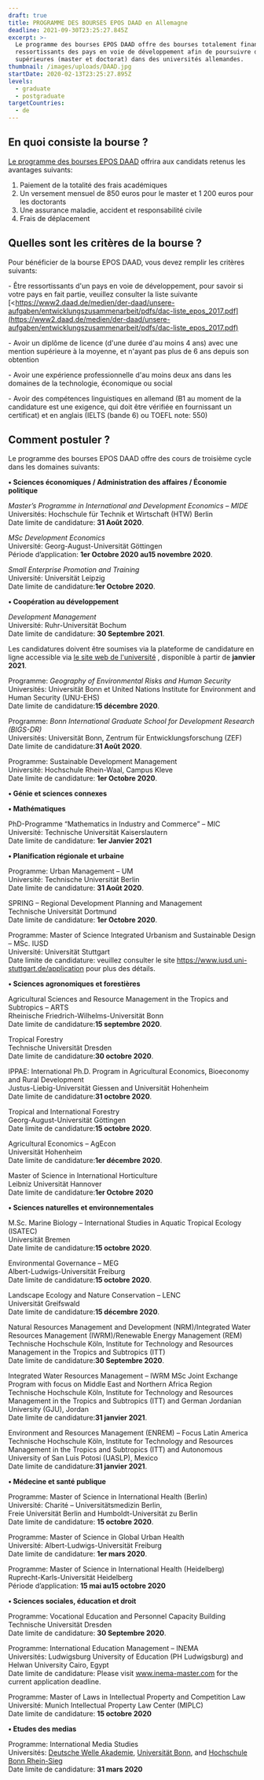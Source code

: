```yaml
---
draft: true
title: PROGRAMME DES BOURSES EPOS DAAD en Allemagne
deadline: 2021-09-30T23:25:27.845Z
excerpt: >-
  Le programme des bourses EPOS DAAD offre des bourses totalement financées aux
  ressortissants des pays en voie de développement afin de poursuivre des études
  supérieures (master et doctorat) dans des universités allemandes.
thumbnail: /images/uploads/DAAD.jpg
startDate: 2020-02-13T23:25:27.895Z
levels:
  - graduate
  - postgraduate
targetCountries:
  - de
---
```

## En quoi consiste la bourse ?

[Le programme des bourses EPOS DAAD](https://www.daad.de/en/information-services-for-higher-education-institutions/further-information-on-daad-programmes/epos/) offrira aux candidats retenus les avantages suivants:

1. Paiement de la totalité des frais académiques
2. Un versement mensuel de 850 euros pour le master et 1 200 euros pour les doctorants
3. Une assurance maladie, accident et responsabilité civile
4. Frais de déplacement

## Quelles sont les critères de la bourse ?

Pour bénéficier de la bourse EPOS DAAD, vous devez remplir les critères suivants:

\- Être ressortissants d'un pays en voie de développement, pour savoir si votre pays en fait partie, veuillez consulter la liste suivante \[<https://www2.daad.de/medien/der-daad/unsere-aufgaben/entwicklungszusammenarbeit/pdfs/dac-liste_epos_2017.pdf](<https://www2.daad.de/medien/der-daad/unsere-aufgaben/entwicklungszusammenarbeit/pdfs/dac-liste_epos_2017.pdf)>

\- Avoir un diplôme de licence (d'une durée d'au moins 4 ans) avec une mention supérieure à la moyenne, et n'ayant pas plus de 6 ans depuis son obtention

\- Avoir une expérience professionnelle d'au moins deux ans dans les domaines de la technologie, économique ou social 

\- Avoir des compétences linguistiques en allemand (B1 au moment de la candidature est une exigence, qui doit être vérifiée en fournissant un certificat) et en anglais (IELTS (bande 6) ou TOEFL note: 550)

## Comment postuler ?

Le programme des bourses EPOS DAAD offre des cours de troisième cycle dans les domaines suivants: 

**• Sciences économiques / Administration des affaires / Économie politique**

*Master’s Programme in International and Development Economics – MIDE*\
Universités: Hochschule für Technik et Wirtschaft (HTW) Berlin\
Date limite de candidature: **31 Août 2020**.

*MSc Development Economics*\
Université: Georg-August-Universität Göttingen\
Période d’application: **1er Octobre 2020 au15 novembre 2020**.

*Small Enterprise Promotion and Training*\
Université: Universität Leipzig\
Date limite de candidature:**1er Octobre 2020**.

**• Coopération au développement**

*Development Management*\
Université: Ruhr-Universität Bochum\
Date limite de candidature: **30 Septembre 2021**. 

Les candidatures doivent être soumises via la plateforme de candidature en ligne accessible via [le site web de l'université](http://www.development-research.org/index.php/study-programmes.html) , disponible à partir de **janvier 2021**.

Programme: *Geography of Environmental Risks and Human Security*\
Universités: Universität Bonn et United Nations Institute for Environment and Human Security (UNU-EHS)\
Date limite de candidature:**15 décembre 2020**.

Programme: *Bonn International Graduate School for Development Research (BIGS-DR)*\
Universités: Universität Bonn, Zentrum für Entwicklungsforschung (ZEF)\
Date limite de candidature:**31 Août 2020**.

Programme: Sustainable Development Management\
Université: Hochschule Rhein-Waal, Campus Kleve\
Date limite de candidature: **1er Octobre 2020**. 

 **• Génie et sciences connexes**


**• Mathématiques**

PhD-Programme “Mathematics in Industry and Commerce” – MIC\
Université: Technische Universität Kaiserslautern\
Date limite de candidature: **1er Janvier 2021**


**• Planification régionale et urbaine**

Programme: Urban Management – UM\
Université: Technische Universität Berlin\
Date limite de candidature: **31 Août 2020**.

SPRING – Regional Development Planning and Management\
Technische Universität Dortmund\
Date limite de candidature: **1er Octobre 2020**.

Programme: Master of Science Integrated Urbanism and Sustainable Design – MSc. IUSD\
Université: Universität Stuttgart\
Date limite de candidature: veuillez consulter le site <https://www.iusd.uni-stuttgart.de/application> pour plus des détails.


**• Sciences agronomiques et forestières**

Agricultural Sciences and Resource Management in the Tropics and Subtropics – ARTS\
Rheinische Friedrich-Wilhelms-Universität Bonn\
Date limite de candidature:**15 septembre 2020**.

Tropical Forestry\
Technische Universität Dresden\
Date limite de candidature:**30 octobre 2020**.

IPPAE: International Ph.D. Program in Agricultural Economics, Bioeconomy and Rural Development\
Justus-Liebig-Universität Giessen and Universität Hohenheim\
Date limite de candidature:**31 octobre 2020**.

Tropical and International Forestry\
Georg-August-Universität Göttingen\
Date limite de candidature:**15 octobre 2020**.

Agricultural Economics – AgEcon\
Universität Hohenheim\
Date limite de candidature:**1er décembre 2020**.

Master of Science in International Horticulture\
Leibniz Universität Hannover\
Date limite de candidature:**1er Octobre 2020**


**• Sciences naturelles et environnementales**

M.Sc. Marine Biology – International Studies in Aquatic Tropical Ecology (ISATEC)\
Universität Bremen\
Date limite de candidature:**15 octobre 2020**.

Environmental Governance – MEG\
Albert-Ludwigs-Universität Freiburg\
Date limite de candidature:**15 octobre 2020**.

Landscape Ecology and Nature Conservation – LENC\
Universität Greifswald\
Date limite de candidature:**15 décembre 2020**.

Natural Resources Management and Development (NRM)/Integrated Water Resources Management (IWRM)/Renewable Energy Management (REM)\
Technische Hochschule Köln, Institute for Technology and Resources Management in the Tropics and Subtropics (ITT)\
Date limite de candidature:**30 Septembre 2020**.

Integrated Water Resources Management – IWRM MSc Joint Exchange Program with focus on Middle East and Northern Africa Region\
Technische Hochschule Köln, Institute for Technology and Resources Management in the Tropics and Subtropics (ITT) and German Jordanian University (GJU), Jordan\
Date limite de candidature:**31 janvier 2021**.

Environment and Resources Management (ENREM) – Focus Latin America\
Technische Hochschule Köln, Institute for Technology and Resources Management in the Tropics and Subtropics (ITT) and Autonomous University of San Luis Potosi (UASLP), Mexico\
Date limite de candidature:**31 janvier 2021**.


**• Médecine et santé publique**

Programme: Master of Science in International Health (Berlin)\
Université: Charité – Universitätsmedizin Berlin,\
Freie Universität Berlin and Humboldt-Universität zu Berlin\
Date limite de candidature: **15 octobre 2020**.

Programme: Master of Science in Global Urban Health\
Université: Albert-Ludwigs-Universität Freiburg\
Date limite de candidature: **1er mars 2020**.

Programme: Master of Science in International Health (Heidelberg)\
Ruprecht-Karls-Universität Heidelberg\
Période d’application: **15 mai au15 octobre 2020**


**• Sciences sociales, éducation et droit**

Programme: Vocational Education and Personnel Capacity Building\
Technische Universität Dresden\
Date limite de candidature: **30 Septembre 2020**.

Programme: International Education Management – INEMA\
Universités: Ludwigsburg University of Education (PH Ludwigsburg) and Helwan University Cairo, Egypt\
Date limite de candidature: Please visit www.inema-master.com for the current application deadline.

Programme: Master of Laws in Intellectual Property and Competition Law\
Université: Munich Intellectual Property Law Center (MIPLC)\
Date limite de candidature: **15 octobre 2020**


**• Etudes des medias**

Programme: International Media Studies\
Universités: [Deutsche Welle Akademie](https://www.dw.com/en/dw-akademie/about-us/s-9519), [Universität Bonn](https://www.uni-bonn.de/), and [Hochschule Bonn Rhein-Sieg](https://www.h-brs.de/de)\
Date limite de candidature: **31 mars 2020**

